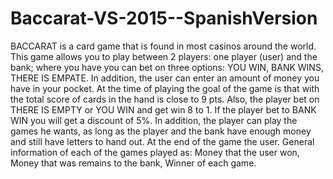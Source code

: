 # Baccarat-VS-2015--SpanishVersion
BACCARAT is a card game that is found in most casinos around the world. This game allows you to play between 2 players: one player (user) and the bank; where you have you can bet on three options: YOU WIN, BANK WINS, THERE IS EMPATE. In addition, the user can enter an amount of money you have in your pocket. At the time of playing the goal of the game is that with the total score of cards in the hand is close to 9 pts. Also, the player bet on THERE IS EMPTY or YOU WIN and get win 8 to 1. If the player bet to BANK WIN you will get a discount of 5%. In addition, the player can play the games he wants, as long as the player and the bank have enough money and still have letters to hand out. At the end of the game the user. General information of each of the games played as: Money that the user won, Money that was remains to the bank, Winner of each game.
